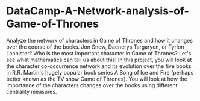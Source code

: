 # DataCamp-A-Network-analysis-of-Game-of-Thrones
Analyze the network of characters in Game of Thrones and how it changes over the course of the books. Jon Snow, Daenerys Targaryen, or Tyrion Lannister? Who is the most important character in Game of Thrones? Let's see what mathematics can tell us about this!  In this project, you will look at the character co-occurrence network and its evolution over the five books in R.R. Martin's hugely popular book series A Song of Ice and Fire (perhaps better known as the TV show Game of Thrones). You will look at how the importance of the characters changes over the books using different centrality measures.
